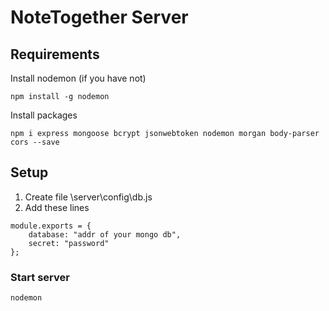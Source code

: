 # NoteTogether Server
## Requirements
Install nodemon (if you have not)
```
npm install -g nodemon
```

Install packages
```
npm i express mongoose bcrypt jsonwebtoken nodemon morgan body-parser cors --save
```

## Setup
1. Create file \server\config\db.js
2. Add these lines

```
module.exports = {
	database: "addr of your mongo db",
	secret: "password"
};
```

### Start server
```
nodemon
```



